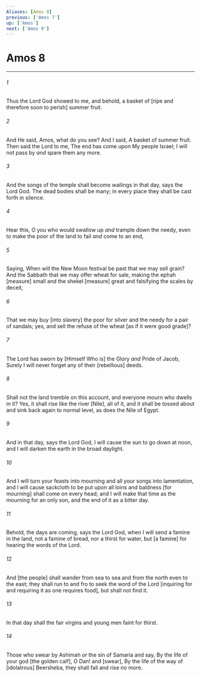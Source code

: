 ```yaml
---
Aliases: [Amos 8]
previous: ['Amos 7']
up: ['Amos']
next: ['Amos 9']
---
```

# Amos 8

***














###### 1 






Thus the Lord God showed to me, and behold, a basket of [ripe and therefore soon to perish] summer fruit. 













###### 2 






And He said, Amos, what do you see? And I said, A basket of summer fruit. Then said the Lord to me, The end has come upon My people Israel; I will not pass by _and_ spare them any more. 













###### 3 






And the songs of the temple shall become wailings in that day, says the Lord God. The dead bodies shall be many; in every place they shall be cast forth in silence. 













###### 4 






Hear this, O you who would swallow up _and_ trample down the needy, even to make the poor of the land to fail _and_ come to an end, 













###### 5 






Saying, When will the New Moon festival be past that we may sell grain? And the Sabbath that we may offer wheat for sale, making the ephah [measure] small and the shekel [measure] great and falsifying the scales by deceit, 













###### 6 






That we may buy [into slavery] the poor for silver and the needy for a pair of sandals; yes, and sell the refuse of the wheat [as if it were good grade]? 













###### 7 






The Lord has sworn by [Himself Who is] the Glory _and_ Pride of Jacob, Surely I will never forget any of their [rebellious] deeds. 













###### 8 






Shall not the land tremble on this account, and everyone mourn who dwells in it? Yes, it shall rise like the river [Nile], all of it, and it shall be tossed about and sink back again to normal level, as does the Nile of Egypt. 













###### 9 






And in that day, says the Lord God, I will cause the sun to go down at noon, and I will darken the earth in the broad daylight. 













###### 10 






And I will turn your feasts into mourning and all your songs into lamentation, and I will cause sackcloth to be put upon all loins and baldness [for mourning] shall come on every head; and I will make that time as the mourning for an only son, and the end of it as a bitter day. 













###### 11 






Behold, the days are coming, says the Lord God, when I will send a famine in the land, not a famine of bread, nor a thirst for water, but [a famine] for hearing the words of the Lord. 













###### 12 






And [the people] shall wander from sea to sea and from the north even to the east; they shall run to and fro to seek the word of the Lord [inquiring for and requiring it as one requires food], but shall not find it. 













###### 13 






In that day shall the fair virgins and young men faint for thirst. 













###### 14 






Those who swear by Ashimah _or_ the sin of Samaria and say, By the life of your god [the golden calf], O Dan! and [swear], By the life of the way of [idolatrous] Beersheba, they shall fall and rise no more.
